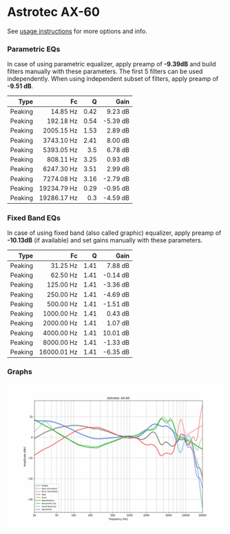 # Astrotec AX-60
See [usage instructions](https://github.com/jaakkopasanen/AutoEq#usage) for more options and info.

### Parametric EQs
In case of using parametric equalizer, apply preamp of **-9.39dB** and build filters manually
with these parameters. The first 5 filters can be used independently.
When using independent subset of filters, apply preamp of **-9.51 dB**.

| Type    | Fc          |    Q | Gain     |
|--------:|------------:|-----:|---------:|
| Peaking | 14.85 Hz    | 0.42 | 9.23 dB  |
| Peaking | 192.18 Hz   | 0.54 | -5.39 dB |
| Peaking | 2005.15 Hz  | 1.53 | 2.89 dB  |
| Peaking | 3743.10 Hz  | 2.41 | 8.00 dB  |
| Peaking | 5393.05 Hz  | 3.5  | 6.78 dB  |
| Peaking | 808.11 Hz   | 3.25 | 0.93 dB  |
| Peaking | 6247.30 Hz  | 3.51 | 2.99 dB  |
| Peaking | 7274.08 Hz  | 3.16 | -2.79 dB |
| Peaking | 19234.79 Hz | 0.29 | -0.95 dB |
| Peaking | 19286.17 Hz | 0.3  | -4.59 dB |

### Fixed Band EQs
In case of using fixed band (also called graphic) equalizer, apply preamp of **-10.13dB**
(if available) and set gains manually with these parameters.

| Type    | Fc          |    Q | Gain     |
|--------:|------------:|-----:|---------:|
| Peaking | 31.25 Hz    | 1.41 | 7.88 dB  |
| Peaking | 62.50 Hz    | 1.41 | -0.14 dB |
| Peaking | 125.00 Hz   | 1.41 | -3.36 dB |
| Peaking | 250.00 Hz   | 1.41 | -4.69 dB |
| Peaking | 500.00 Hz   | 1.41 | -1.51 dB |
| Peaking | 1000.00 Hz  | 1.41 | 0.43 dB  |
| Peaking | 2000.00 Hz  | 1.41 | 1.07 dB  |
| Peaking | 4000.00 Hz  | 1.41 | 10.01 dB |
| Peaking | 8000.00 Hz  | 1.41 | -1.33 dB |
| Peaking | 16000.01 Hz | 1.41 | -6.35 dB |

### Graphs
![](./Astrotec%20AX-60.png)